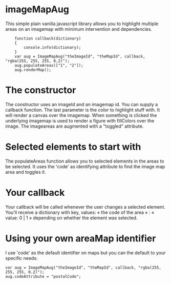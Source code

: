 # imageMapAug

This simple plain vanilla javascript library allows you to highlight multiple areas on an imagemap with minimum intervention and dependencies.


```   
    function callback(dictionary)
    {
        console.info(dictionary);
    }
    var aug = ImageMapAug("theImageId", "theMapId", callback, "rgba(255, 255, 255, 0.2)");
    aug.populateAreas(["1", "2"]);
    aug.renderMap();
```    

# The constructor 
 The constructor uses an imageId and an imagemap id. You can supply a callback function. The last parameter is the color to highlight stuff with. 
 It will render a canvas over the imagemap.
 When something is clicked the underlying imagemap is used to render a figure with fillColors over the image.
 The imageareas are augmented with a "toggled" attribute.
 
# Selected elements to start with

The populateAreas function allows you to selected elements in the areas to be selected. 
It uses the 'code' as identifying attribute to find the image map area and toggles it. 

# Your callback
Your callback will be called whenever the user changes a selected element. 
You'll receive a dictionary with key, values: « the code of the area » : « value: 0 | 1 » depending on whether the element was selected. 

# Using your own areaMap identifier

I use 'code' as the default identifier on maps but you can the default to your specific needs: 
```   
var aug = ImageMapAug("theImageId", "theMapId", callback, "rgba(255, 255, 255, 0.2)");
aug.codeAttribute = "postalCode";
```   
